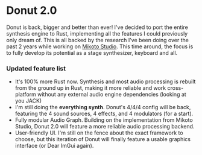 # Donut 2.0
Donut is back, bigger and better than ever! I've decided to port the entire synthesis engine to Rust, implementing all the features I could previously only dream of. This is all backed by the research I've been doing over the past 2 years while working on [Mikoto Studio](https://mikoto.studio). This time around, the focus is to fully develop its potential as a stage synthesizer, keyboard and all.

### Updated feature list
- It's 100% more Rust now. Synthesis and most audio processing is rebuilt from the ground up in Rust, making it more reliable and work cross-platform without any external audio engine dependencies (looking at you JACK)
- I'm still doing the **everything synth**. Donut's 4/4/4 config will be back, featuring the 4 sound sources, 4 effects, and 4 modulators (for a start).
- Fully modular Audio Graph. Building on the implementation from Mikoto Studio, Donut 2.0 will feature a more reliable audio processing backend.
- User-friendly UI. I'm still on the fence about the exact framework to choose, but this iteration of Donut will finally feature a usable graphics interface (or Dear ImGui again).
